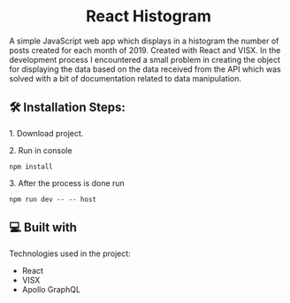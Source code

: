 <h1 align="center" id="title">React Histogram</h1>

<p id="description">A simple JavaScript web app which displays in a histogram the number of posts created for each month of 2019. Created with React and VISX. In the development process I encountered a small problem in creating the object for displaying the data based on the data received from the API which was solved with a bit of documentation related to data manipulation.</p>

<h2>🛠️ Installation Steps:</h2>

<p>1. Download project.</p>

<p>2. Run in console</p>

```
npm install
```

<p>3. After the process is done run</p>

```
npm run dev -- -- host
```

  
  
<h2>💻 Built with</h2>

Technologies used in the project:

*   React
*   VISX
*   Apollo GraphQL
